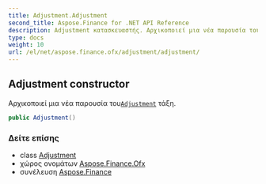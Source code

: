 ```yaml
---
title: Adjustment.Adjustment
second_title: Aspose.Finance for .NET API Reference
description: Adjustment κατασκευαστής. Αρχικοποιεί μια νέα παρουσία τουAdjustment τάξη.
type: docs
weight: 10
url: /el/net/aspose.finance.ofx/adjustment/adjustment/
---
```

## Adjustment constructor

Αρχικοποιεί μια νέα παρουσία του[`Adjustment`](../) τάξη.

```csharp
public Adjustment()
```

### Δείτε επίσης

* class [Adjustment](../)
* χώρος ονομάτων [Aspose.Finance.Ofx](../../adjustment/)
* συνέλευση [Aspose.Finance](../../../)


